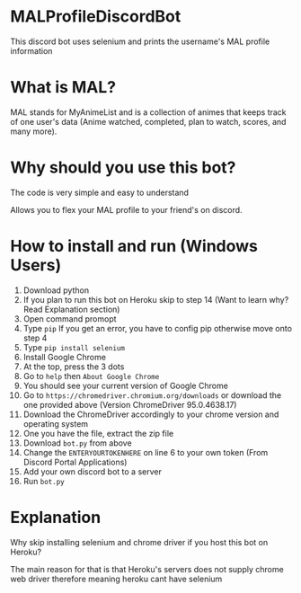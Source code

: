 # MALProfileDiscordBot
This discord bot uses selenium and prints the username's MAL profile information

# What is MAL?
MAL stands for MyAnimeList and is a collection of animes that keeps track of one user's data (Anime watched, completed, plan to watch, scores, and many more).

# Why should you use this bot?
The code is very simple and easy to understand

Allows you to flex your MAL profile to your friend's on discord.


# How to install and run (Windows Users)
1. Download python
2. If you plan to run this bot on Heroku skip to step 14 (Want to learn why? Read Explanation section)
3. Open command promopt
4. Type `pip` If you get an error, you have to config pip otherwise move onto step 4
5. Type `pip install selenium`
6. Install Google Chrome
7. At the top, press the 3 dots
8. Go to `help` then `About Google Chrome`
9. You should see your current version of Google Chrome
10. Go to `https://chromedriver.chromium.org/downloads` or download the one provided above (Version ChromeDriver 95.0.4638.17)
11. Download the ChromeDriver accordingly to your chrome version and operating system
12. One you have the file, extract the zip file
13. Download `bot.py` from above
14. Change the `ENTERYOURTOKENHERE` on line 6 to your own token (From Discord Portal Applications)
15. Add your own discord bot to a server
16. Run `bot.py`

# Explanation
Why skip installing selenium and chrome driver if you host this bot on Heroku?

The main reason for that is that Heroku's servers does not supply chrome web driver therefore meaning heroku cant have selenium
